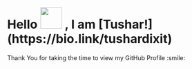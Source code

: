 <h1> Hello  <img src = "https://raw.githubusercontent.com/MartinHeinz/MartinHeinz/master/wave.gif" width = 50px> , I am [Tushar!](https://bio.link/tushardixit) </h1>



  
<p align='center'>
<div size='20px'>Thank You for taking the time to view my GitHub Profile :smile: 
</div>
</p>

<!--
**TusharDixit-301/TusharDixit-301** is a ✨ _special_ ✨ repository because its `README.md` (this file) appears on your GitHub profile.

Here are some ideas to get you started:

- 🔭 I’m currently working on ...
- 🌱 I’m currently learning ...
- 👯 I’m looking to collaborate on ...
- 🤔 I’m looking for help with ...
- 💬 Ask me about ...
- 📫 How to reach me: ...
- 😄 Pronouns: ...
- ⚡ Fun fact: ...
-->
